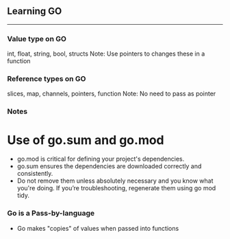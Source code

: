 ## Learning GO

---

### Value type on GO

int, float, string, bool, structs
Note: Use pointers to changes these in a function

### Reference types on GO

slices, map, channels, pointers, function
Note: No need to pass as pointer

### Notes

# Use of go.sum and go.mod

- go.mod is critical for defining your project's dependencies.
- go.sum ensures the dependencies are downloaded correctly and consistently.
- Do not remove them unless absolutely necessary and you know what you're doing. If you’re troubleshooting, regenerate them using go mod tidy.

### Go is a Pass-by-language

- Go makes "copies" of values when passed into functions
